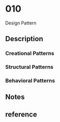 # 010
Design Pattern

## Description
### Creational Patterns


### Structural Patterns


### Behavioral Patterns


## Notes


## reference
